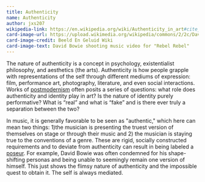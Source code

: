 ```yaml
---
title: Authenticity
name: Authenticity
author: jxs207
wikipedia-link: https://en.wikipedia.org/wiki/Authenticity_in_art#cite_note-FOOTNOTEDaviesHigginsHopkins2009156-1
card-image-url: https://upload.wikimedia.org/wikipedia/commons/2/2c/David_Bowie_-_TopPop_1974_08.png
card-image-credit: Beeld En Geluid Wiki
card-image-text: David Bowie shooting music video for "Rebel Rebel"
---
```


The nature of authenticity is a concept in psychology, existentialist philosophy, and aesthetics (the arts). Authenticity is how people grapple with representations of the self through different mediums of expression: film, performance art, photography, literature, and even social interactions. Works of [postmodernism](https://en.wikipedia.org/wiki/Postmodernism) often posits a series of questions: what role does authenticity and identity play in art? Is the nature of identity purely performative? What is “real” and what is “fake” and is there ever truly a separation between the two?

In music, it is generally favorable to be seen as "authentic," which here can mean two things: 1)the musician is presenting the truest version of themselves on stage or through their music and 2) the musician is staying true to the conventions of a genre. These are rigid, socially constructed requirements and to deviate from authenticity can result in being labeled a [poseur](https://web.archive.org/web/20081201085441/http://www.indiecult.com/2006-04/television-personalities-my-dark-places). For example, David Bowie was often condemned for his shape-shifting personas and being unable to seemingly remain one version of himself. This just shows the flimsy nature of authenticity and the impossible quest to obtain it. The self is always mediated.
